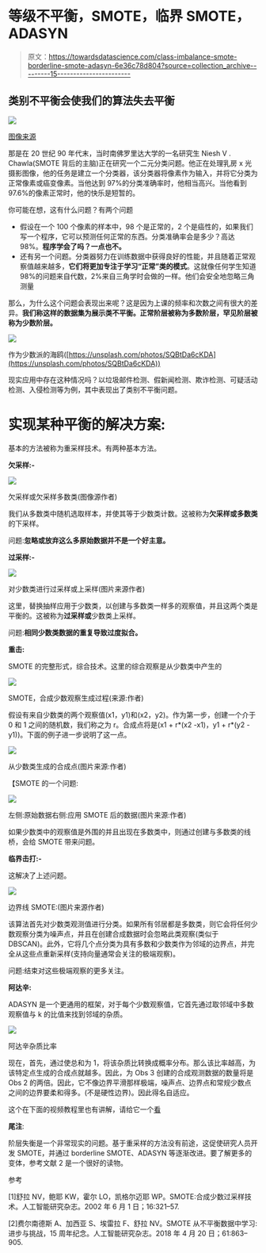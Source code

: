 # 等级不平衡，SMOTE，临界 SMOTE，ADASYN

> 原文：<https://towardsdatascience.com/class-imbalance-smote-borderline-smote-adasyn-6e36c78d804?source=collection_archive---------15----------------------->

## 类别不平衡会使我们的算法失去平衡

![](img/f88c5957c746d77f9d7a1a1f885e2c3d.png)

[图像来源](https://unsplash.com/photos/t1XLQvDqt_4)

那是在 20 世纪 90 年代末，当时南佛罗里达大学的一名研究生 Niesh V . Chawla(SMOTE 背后的主脑)正在研究一个二元分类问题。他正在处理乳房 x 光摄影图像，他的任务是建立一个分类器，该分类器将像素作为输入，并将它分类为正常像素或癌变像素。当他达到 97%的分类准确率时，他相当高兴。当他看到 97.6%的像素正常时，他的快乐是短暂的。

你可能在想，这有什么问题？有两个问题

*   假设在一个 100 个像素的样本中，98 个是正常的，2 个是癌性的，如果我们写一个程序，它可以预测任何正常的东西。分类准确率会是多少？高达 98%。**程序学会了吗？一点也不。**
*   还有另一个问题。分类器努力在训练数据中获得良好的性能，并且随着正常观察值越来越多，**它们将更加专注于学习“正常”类的模式**。这就像任何学生知道 98%的问题来自代数，2%来自三角学时会做的一样。他们会安全地忽略三角测量

那么，为什么这个问题会表现出来呢？这是因为上课的频率和次数之间有很大的差异。**我们称这样的数据集为展示类不平衡。正常阶层被称为多数阶层，罕见阶层被称为少数阶层。**

![](img/314df59c8fa39ce72e349a8f22fd0aa6.png)

作为少数派的海鸥([https://unsplash.com/photos/SQBtDa6cKDA](https://unsplash.com/photos/SQBtDa6cKDA))

现实应用中存在这种情况吗？以垃圾邮件检测、假新闻检测、欺诈检测、可疑活动检测、入侵检测等为例，其中表现出了类别不平衡问题。

# 实现某种平衡的解决方案:

基本的方法被称为重采样技术。有两种基本方法。

**欠采样:-**

![](img/48d3903ae098479f77a9d0925833281f.png)

欠采样或欠采样多数类(图像源作者)

我们从多数类中随机选取样本，并使其等于少数类计数。这被称为**欠采样或多数类**的下采样。

问题:**忽略或放弃这么多原始数据并不是一个好主意。**

**过采样:-**

![](img/87714537d4d414dd1613f3feea5fc887.png)

对少数类进行过采样或上采样(图片来源作者)

这里，替换抽样应用于少数类，以创建与多数类一样多的观察值，并且这两个类是平衡的。这被称为**过采样或**少数类上采样。

问题:**相同少数类数据的重复导致过度拟合。**

**重击:**

SMOTE 的完整形式，综合技术。这里的综合观察是从少数类中产生的

![](img/e7d6f4b720da5cf3b65c31376409718f.png)

SMOTE，合成少数观察生成过程(来源:作者)

假设有来自少数类的两个观察值(x1，y1)和(x2，y2)。作为第一步，创建一个介于 0 和 1 之间的随机数，我们称之为 r。合成点将是(x1 + r*(x2 -x1)，y1 + r*(y2 -y1))。下面的例子进一步说明了这一点。

![](img/b1e94dd8d65e0515a34565319c262e66.png)

从少数类生成的合成点(图片来源:作者)

【SMOTE 的一个问题:

![](img/f6bb9f3c3fd4e776898c9308a47f80cd.png)

左侧:原始数据右侧:应用 SMOTE 后的数据(图片来源:作者)

如果少数类中的观察值是外围的并且出现在多数类中，则通过创建与多数类的线桥，会给 SMOTE 带来问题。

**临界击打:-**

这解决了上述问题。

![](img/0620d5a4672f59d449a46a4dd44c1987.png)

边界线 SMOTE:(图片来源作者)

该算法首先对少数类观测值进行分类。如果所有邻居都是多数类，则它会将任何少数观察分类为噪声点，并且在创建合成数据时会忽略此类观察(类似于 DBSCAN)。此外，它将几个点分类为具有多数和少数类作为邻域的边界点，并完全从这些点重新采样(支持向量通常会关注的极端观察)。

问题:结束对这些极端观察的更多关注。

**阿达辛:**

ADASYN 是一个更通用的框架，对于每个少数观察值，它首先通过取邻域中多数观察值与 k 的比值来找到邻域的杂质。

![](img/23840bf84ab1556a710c2e5e18d1b7f6.png)

阿达辛杂质比率

现在，首先，通过使总和为 1，将该杂质比转换成概率分布。那么该比率越高，为该特定点生成的合成点就越多。因此，为 Obs 3 创建的合成观测数据的数量将是 Obs 2 的两倍。因此，它不像边界平滑那样极端，噪声点、边界点和常规少数点之间的边界要柔和得多。(不是硬性边界)。因此得名自适应。

这个在下面的视频教程里也有讲解，请给它一个[看](https://youtu.be/mKG7lnZNAOk)

**尾注**:

阶层失衡是一个非常现实的问题。基于重采样的方法没有前途，这促使研究人员开发 SMOTE，并通过 borderline SMOTE、ADASYN 等逐渐改进。要了解更多的变体，参考文献 2 是一个很好的读物。

参考

[1]舒拉 NV，鲍耶 KW，霍尔 LO，凯格尔迈耶 WP。SMOTE:合成少数过采样技术。人工智能研究杂志。2002 年 6 月 1 日；16:321–57.

[2]费尔南德斯 A、加西亚 S、埃雷拉 F、舒拉 NV。SMOTE 从不平衡数据中学习:进步与挑战，15 周年纪念。人工智能研究杂志。2018 年 4 月 20 日；61:863–905.